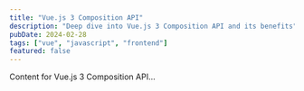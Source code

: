 ```yaml
---
title: "Vue.js 3 Composition API"
description: "Deep dive into Vue.js 3 Composition API and its benefits"
pubDate: 2024-02-28
tags: ["vue", "javascript", "frontend"]
featured: false
---
```


Content for Vue.js 3 Composition API...